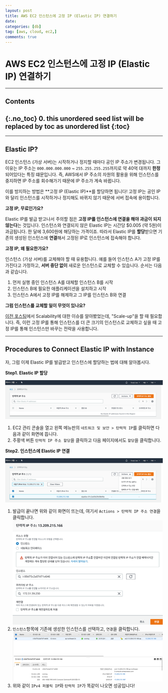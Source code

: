 ```yaml
---
layout: post
title: AWS EC2 인스턴스에 고정 IP (Elastic IP) 연결하기  
date:
categories: [db]
tag: [aws, cloud, ec2,]
comments: true
---
```

# AWS EC2 인스턴스에 고정 IP (Elastic IP) 연결하기  
---
## **Contents**
{:.no_toc}
0. this unordered seed list will be replaced by toc as unordered list
{:toc}
---

---
## **Elastic IP?**

EC2 인스턴스 (가상 서버)는 시작하거나 정지할 때마다 공인 IP 주소가 변경됩니다.
그 이유는 IP 주소는 `000.000.000.000` ~ `255.255.255.255`까지로 약 40억 대까지 **한정**되어있다는 특징 떄문입니다. 
즉, AWS에서 IP 주소의 자원의 활용을 위해 인스턴스를 중지하면 IP 주소를 회수해가기 때문에 IP 주소가 계속 바뀝니다. 

이를 방지하는 방법은 **고정 IP (Elastic IP)**를 할당하면 됩니다! 
고정 IP는 공인 IP와 달리 인스턴스를 시작하거나 정지해도 바뀌지 않기 때문에 서버 접속에 용이합니다.

**고정 IP, 무료인가요?**

Elastic IP를 발급 받고나서 주의할 점은 **고정 IP를 인스턴스에 연결을 해야 과금이 되지 않는다**는 것입니다. 인스턴스와 연결되지 않은 Elastic IP는 시간당 $0.005 (약 5원)이 과금됩니다. 한 달에 3,600원에 해당하는 가격이죠. 
따라서 Elastic IP를 **할당**받으면 기존의 생성된 인스턴스에 **연결**해서 고정된 IP로 인스턴스에 접속해야 합니다.

**고정 IP, 왜 필요한가요?**

인스턴스 (가상 서버)를 교체해야 할 때 유용합니다. 예를 들어 인스턴스 A가 고정 IP를 가진다고 가정하고, **서버 중단 없이** 새로운 인스턴스로 교체할 수 있습니다. 순서는 다음과 같습니다.

1. 먼저 실행 중인 인스턴스 A를 대체할 인스턴스 B를 시작
2. 인스턴스 B에 필요한 애플리케이션을 설치하고 시작
3. 인스턴스 A에서 고정 IP를 해제하고 그 IP를 인스턴스 B와 연결

**그럼 인스턴스를 교체할 일이 무엇이 있나요?**

[이전 포스팅](2020-03-19-aws-scalability.md)에서 Scalability에 대한 이슈를 알아봤었는데, "Scale-up"을 할 때 필요합니다. 즉, 이런 고정 IP를 통해 인스턴스를 더 큰 크기의 인스턴스로 교체하고 싶을 때 고정 IP를 통해 인스턴스만 바꾸는 전략을 사용합니다.

---
## **Procedures to Connect Elastic IP with Instance**

자, 그럼 이제 Elastic IP를 발급받고 인스턴스에 할당하는 법에 대해 알아봅시다.

**Step1. Elastic IP 할당**

![](../images/elasticIP-1.png)

1. EC2 관리 콘솔을 열고 왼쪽 메뉴판의 `네트워크 및 보안 > 탄력적 IP`를 클릭하면 다음과 같이 화면에 뜹니다.
2. 주황색 버튼 `탄력적 IP 주소 할당`을 클릭하고 다음 페이지에서도 `할당`을 클릭합니다.


**Step2. 인스턴스에 Elastic IP 연결**

  ![](../images/elasticIP-2.png)
1. 발급이 끝나면 위와 같이  화면이 뜨는데, 여기서 `Actions > 탄력적 IP 주소 연결`을 클릭합니다.
  ![](../images/elasticIP-3.png)
2. `인스턴스`항목에 기존에 생성한 인스턴스를 선택하고, `연결`을 클릭합니다. 
  ![](../images/elasticIP-4.png) 
3. 위와 같이 `IPv4 퍼블릭 IP`와 `탄력적 IP`가 똑같이 나오면 성공입니다!


